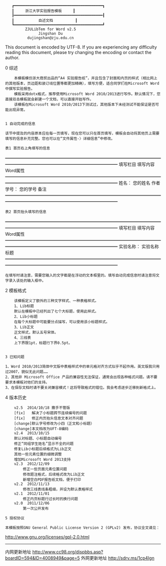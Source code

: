        ┏━━━━━━━━━━━━━━━━━━━━━━━━━━━━━━━━━━━━━━━━┓
       ┃     浙江大学实验报告模板     ┃
       ┠━━━━━━━━━━━━━━━━━━━━━━━━━━━━━━━━━━━━━━━━┨
       ┃           自述文档          ┃
       ┗━━━━━━━━━━━━━━━━━━━━━━━━━━━━━━━━━━━━━━━━┛
             ZJULibTem for Word v2.5
                   Jingshan Du
              dujingshan@zju.edu.cn
This document is encoded by UTF-8. If you are experiencing any difficulty reading this document, please try changing the encoding or contact the author.

0 综述
~~~~~~
    本模板模仿浙大商贸出品的“A4 实验报告纸”，并且包含了封面和内页的样式（相比网上的其他版本，页边距和装订线位置等都更加精确），填写方便，适合同学们在Microsoft Word中撰写实验报告。
    模板采用dotx格式，推荐使用Microsoft Word 2010/2013进行写作。默认情况下，您直接双击模板就会新建一个文档，可以直接开始写作。
    该模板在Microsoft Word 2010/2013下测试过，其他版本下未经测试不能保证是否可能出现异常。


1 自动完成的信息
~~~~~~~~~~~~~~~~
    该节中提及的内容原本应在每一页填写，现在您可以只在首页填写，模板会自动将其他页上需要填写的信息补充完整。您也可以在“文件属性-〉详细信息”中修改。

	表1 首页右上角填写的信息
━━━━━━━━━━━━━━━━━━━━━━━━━━━━━━━━━━━━━━━━━━━━━━━━━━━━━━━━━━━━━━
填写栏目		填写内容		Word属性
━━━━━━━━━━━━━━━━━━━━━━━━━━━━━━━━━━━━━━━━━━━━━━━━━━━━━━━━━━━━━━
姓名：		您的姓名		作者
学号：		您的学号		备注
━━━━━━━━━━━━━━━━━━━━━━━━━━━━━━━━━━━━━━━━━━━━━━━━━━━━━━━━━━━━━━

	表2 首页抬头填写的信息
━━━━━━━━━━━━━━━━━━━━━━━━━━━━━━━━━━━━━━━━━━━━━━━━━━━━━━━━━━━━━━
填写栏目		填写内容		Word属性
━━━━━━━━━━━━━━━━━━━━━━━━━━━━━━━━━━━━━━━━━━━━━━━━━━━━━━━━━━━━━━
实验名称：	实验名称		标题
━━━━━━━━━━━━━━━━━━━━━━━━━━━━━━━━━━━━━━━━━━━━━━━━━━━━━━━━━━━━━━

    在填写时请注意，需要您输入的文字都是在浮动的文本框里的。填写自动完成信息时请注意将文字录入该处的输入框中。


2 模板格式
~~~~~~~~~~
    该模板定义了额外的三种文字样式、一种表格样式。
    1、Lib标题
    默认在模板中已经列出了七个大标题，使用此样式。
    2、Lib小标题
    在每个大标题中可能要分点描写，可以使用该小标题样式。
    3、Lib正文
    正文样式，默认五号宋体。
    4、三线表
    上下界限1pt，标题行下界0.5pt。


3 已知问题
~~~~~~~~~~
    1、Word 2010/2013简体中文版中表格样式中的单元格对齐方式似乎不起作用。英文版我只用过2007，貌似无此问题……
    2、其他非 Microsoft Office 产品的兼容性无法保证，通常会出现各种格式问题。请不要要求本模板对他们的支持。
    3、在保存文档时请不要关闭兼容模式！这将导致格式的错位。我会考虑逐步迁移到新格式上。

4 版本历史
~~~~~~~~~~
    v2.5  2014/10/18 撒手不管版
	[fix]	解决了小标题跨节连续编号的问题
	[fix]	修正内页抬头信息文本对齐问题
	[change]默认字号修改为小四（正文和小标题）
	[change]本文档改为UFT-8编码
    v2.4  2013/10/15
	默认对标题、小标题自动编号
	修正“同组学生姓名”显示不全的问题
	修复Lib小标题后续格式为Lib正文
	其他一些元素位置的细微调整
	增加Microsoft Word 2013支持
    v2.3  2012/12/09
        修正一些页面元素位置问题
        修改题注格式，后续格式改为Lib正文
        新增空白PDF报告纸文档，便于打印
    v2.2  2012/11/13
        修改三线表线条粗细，并设为默认表格样式
    v2.1  2012/11/01
        修正内页标题行过长时的换行问题
    v2.0  2011/12/06
        第一次公开发布

5 授权协议
~~~~~~~~~~
    本模板按照GNU General Public License Version 2 (GPLv2) 发布，协议全文请见：
http://www.gnu.org/licenses/gpl-2.0.html

---------------------------------------------
内网更新地址
http://www.cc98.org/dispbbs.asp?boardID=594&ID=4008949&page=5
外网更新地址
http://sdrv.ms/1cp4Ign
